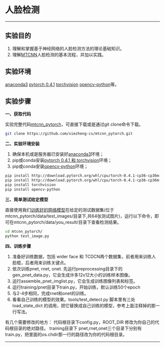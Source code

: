
# 人脸检测


---
## 实验目的
1. 理解和掌握基于神经网络的人脸检测方法的理论基础知识。
2. 理解[MTCNN](https://kpzhang93.github.io/MTCNN_face_detection_alignment/paper/spl.pdf)人脸检测的基本流程，并加以实践。



## 实验环境
[anaconda3](https://www.anaconda.com/download/)
[pytorch 0.4.1](https://pytorch.org/)
[torchvision](https://pytorch.org/)
[opencv-python](https://pypi.org/project/opencv-python/)等。



## 实验步骤
**一、获取代码**

实验完整代码[mtcnn_pytorch](https://github.com/xiezheng-cs/mtcnn_pytorch)，可直接下载或是通过git clone命令下载。
```bash
git clone https://github.com/xiezheng-cs/mtcnn_pytorch.git
```

**二、实验环境安装**
1. 确保本机或是服务器已安装好[anaconda3](https://www.anaconda.com/download/)环境；
2. pip或conda安装[pytorch 0.4.1 和 torchvision](https://pytorch.org/)环境；
3. pip或conda安装[opencv-python](https://pypi.org/project/opencv-python/)环境；

```bash
pip install http://download.pytorch.org/whl/cpu/torch-0.4.1-cp36-cp36m-win_amd64.whl     # Windows
pip install http://download.pytorch.org/whl/cpu/torch-0.4.1-cp36-cp36m-linux_x86_64.whl  # Linux
pip install torchvision
pip install opencv-python
```

**三、简单测试给定模型**

直接使用我们[训练好的网络模型](https://github.com/xiezheng-cs/mtcnn_pytorch/releases)在给定的测试数据集(位于mtcnn_pytorch/data/test_images/目录下,共64张测试图片)，运行以下命令，即可在mtcnn_pytorch/data/you_result/目录下查看检测结果。
```bash
cd mtcnn_pytorch/
python test_image.py
```

**四、训练步骤**
1. 准备好训练数据，包括 wider face 和 TCDCN两个数据集，前者用来训练人脸框，后者用来训练关键点。
2. 依次训练pnet, rnet, onet.
先运行preprocessing目录下的gen_pnet_data.py，它会生成许多12x12大小的训练样本图像。
3. 运行assemble_pnet_imglist.py，它会生成训练图像列表和标签。
4. 运行training/pnet目录下train.py，开始训练，默认训练50个epoch
5. 与2-4步相同，完成rnet和onet的训练。
6. 看看自己训练的模型的效果。tools/test_detect.py 脚本里有三处load_state_dict 的调用，把它替换成自己训练的模型，参考上面注释掉的那一行写法。


有几个需要修改的地方：
代码根目录下config.py，ROOT_DIR 修改为你自己的代码根目录的绝对路径。
training目录下 pnet,rnet,onet三个目录下分别有train.py，把里面的os.chdir那一行的路径改为你的代码根目录。

-----
